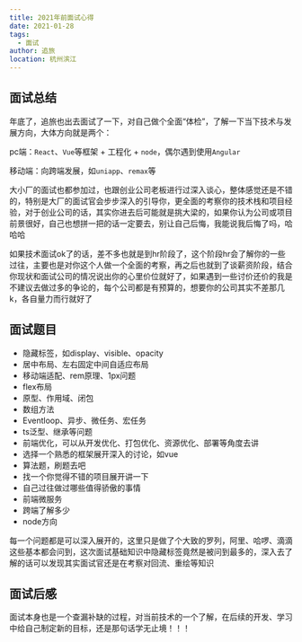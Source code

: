 ```yaml
---
title: 2021年前面试心得
date: 2021-01-28
tags: 
  - 面试
author: 追旅
location: 杭州滨江 
---
```


## 面试总结

年底了，追旅也出去面试了一下，对自己做个全面“体检”，了解一下当下技术与发展方向，大体方向就是两个：

pc端：```React```、```Vue```等框架 + 工程化 + ```node```，偶尔遇到使用```Angular```

移动端：向跨端发展，如```uniapp```、```remax```等

大小厂的面试也都参加过，也跟创业公司老板进行过深入谈心，整体感觉还是不错的，特别是大厂的面试官会步步深入的引导你，更全面的考察你的技术栈和项目经验，对于创业公司的话，其实你进去后可能就是挑大梁的，如果你认为公司或项目前景很好，自己也想拼一把的话一定要去，别让自己后悔，我能说我后悔了吗，哈哈哈

如果技术面试ok了的话，差不多也就是到hr阶段了，这个阶段hr会了解你的一些过往，主要也是对你这个人做一个全面的考察，再之后也就到了谈薪资阶段，结合你现状和面试公司的情况说出你的心里价位就好了，如果遇到一些讨价还价的我是不建议去做过多的争论的，每个公司都是有预算的，想要你的公司其实不差那几k，各自量力而行就好了

## 面试题目

* 隐藏标签，如display、visible、opacity
* 居中布局、左右固定中间自适应布局
* 移动端适配、rem原理、1px问题
* flex布局
* 原型、作用域、闭包
* 数组方法
* Eventloop、异步、微任务、宏任务
* ts泛型、继承等问题
* 前端优化，可以从开发优化、打包优化、资源优化、部署等角度去讲
* 选择一个熟悉的框架展开深入的讨论，如vue
* 算法题，刷题去吧
* 找一个你觉得不错的项目展开讲一下
* 自己过往做过哪些值得骄傲的事情
* 前端微服务
* 跨端了解多少
* node方向

每一个问题都是可以深入展开的，这里只是做了个大致的罗列，阿里、哈啰、滴滴这些基本都会问到，这次面试基础知识中隐藏标签竟然是被问到最多的，深入去了解的话可以发现其实面试官还是在考察对回流、重绘等知识


## 面试后感

面试本身也是一个查漏补缺的过程，对当前技术的一个了解，在后续的开发、学习中给自己制定新的目标，还是那句话学无止境！！！
